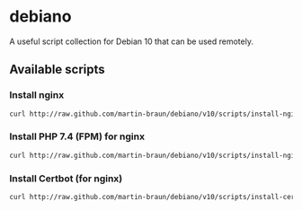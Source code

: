 # debiano

A useful script collection for Debian 10 that can be used remotely.

## Available scripts

### Install nginx

```sh
curl http://raw.github.com/martin-braun/debiano/v10/scripts/install-nginx.sh | bash -s
```

### Install PHP 7.4 (FPM) for nginx

```sh
curl http://raw.github.com/martin-braun/debiano/v10/scripts/install-nginx-phpfpm-7_4.sh | bash -s
```

### Install Certbot (for nginx)

```sh
curl http://raw.github.com/martin-braun/debiano/v10/scripts/install-certbot.sh | bash -s
```

